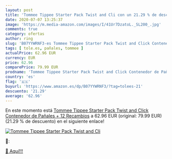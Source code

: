 ```yaml
---
layout: post
title: 'Tommee Tippee Starter Pack Twist and Cli con un 21.29 % de descuento'
date: 2020-07-07 13:25:37
image: 'https://m.media-amazon.com/images/I/41Ur7DzatoL._SL200_.jpg'
comments: true
category: ofertas
author: ring
slug: 'B07YYWRNF3-es Tommee Tippee Starter Pack Twist and Click Contenedor de...'
tags: [ tole.es, pañales, tommee ]
actualPrice: 62.96 EUR
currency: EUR
price: 62.96
comparePrice: 79.99 EUR
prodname: 'Tommee Tippee Starter Pack Twist and Click Contenedor de Pañales + 12 Recambios'
country: 'es'
flag: '🇪🇸'
buyurl: 'https://www.amazon.es/dp/B07YYWRNF3/?tag=tolees-21'
descuento: '21.29'
average: '62.96'
---
```


En este momento está [Tommee Tippee Starter Pack Twist and Click Contenedor de Pañales + 12 Recambios](https://www.amazon.es/dp/B07YYWRNF3/?tag=tolees-21) a 62.96 EUR (original: 79.99 EUR) (21.29 %  de descuento) en el siguiente enlace!

[![Tommee Tippee Starter Pack Twist and Cli](https://m.media-amazon.com/images/I/41Ur7DzatoL._SL200_.jpg)](https://www.amazon.es/dp/B07YYWRNF3/?tag=tolees-21)

🔎:


[🛒 Aquí!!!](https://www.amazon.es/dp/B07YYWRNF3/?tag=tolees-21)
